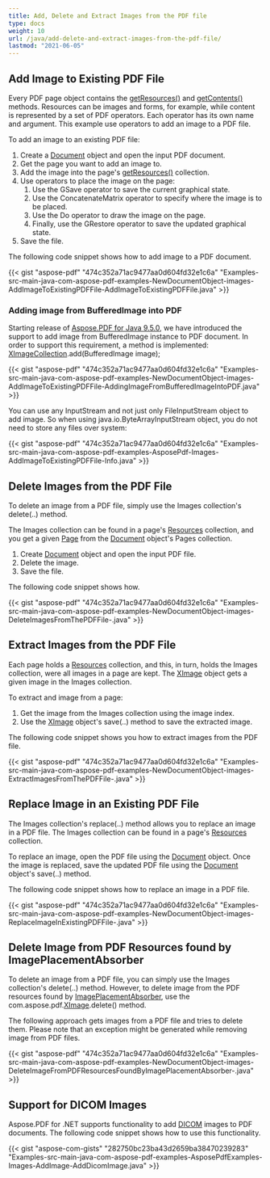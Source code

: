 ```yaml
---
title: Add, Delete and Extract Images from the PDF file
type: docs
weight: 10
url: /java/add-delete-and-extract-images-from-the-pdf-file/
lastmod: "2021-06-05"
---
```


## **Add Image to Existing PDF File**
Every PDF page object contains the [getResources()](https://apireference.aspose.com/java/pdf/com.aspose.pdf/Page#getResources--) and [getContents()](https://apireference.aspose.com/java/pdf/com.aspose.pdf/Page#getContents--) methods. Resources can be images and forms, for example, while content is represented by a set of PDF operators. Each operator has its own name and argument. This example use operators to add an image to a PDF file.

To add an image to an existing PDF file:

1. Create a [Document](https://apireference.aspose.com/java/pdf/com.aspose.pdf/Document) object and open the input PDF document.
1. Get the page you want to add an image to.
1. Add the image into the page's [getResources()](https://apireference.aspose.com/java/pdf/com.aspose.pdf/Page#getResources--) collection.
1. Use operators to place the image on the page:
   1. Use the GSave operator to save the current graphical state.
   1. Use the ConcatenateMatrix operator to specify where the image is to be placed.
   1. Use the Do operator to draw the image on the page.
   1. Finally, use the GRestore operator to save the updated graphical state.
1. Save the file.

The following code snippet shows how to add image to a PDF document.



{{< gist "aspose-pdf" "474c352a71ac9477aa0d604fd32e1c6a" "Examples-src-main-java-com-aspose-pdf-examples-NewDocumentObject-images-AddImageToExistingPDFFile-AddImageToExistingPDFFile.java" >}}
### **Adding image from BufferedImage into PDF**
Starting release of [Aspose.PDF for Java 9.5.0](http://www.aspose.com/community/files/72/java-components/aspose.pdf-for-java/entry576058.aspx), we have introduced the support to add image from BufferedImage instance to PDF document. In order to support this requirement, a method is implemented: [XImageCollection](http://www.aspose.com/api/java/pdf/com.aspose.pdf/classes/XImageCollection).add(BufferedImage image);

{{< gist "aspose-pdf" "474c352a71ac9477aa0d604fd32e1c6a" "Examples-src-main-java-com-aspose-pdf-examples-NewDocumentObject-images-AddImageToExistingPDFFile-AddingImageFromBufferedImageIntoPDF.java" >}}


You can use any InputStream and not just only FileInputStream object to add image. So when using java.io.ByteArrayInputStream object, you do not need to store any files over system:

{{< gist "aspose-pdf" "474c352a71ac9477aa0d604fd32e1c6a" "Examples-src-main-java-com-aspose-pdf-examples-AsposePdf-Images-AddImageToExistingPDFFile-Info.java" >}}
## **Delete Images from the PDF File**
To delete an image from a PDF file, simply use the Images collection's delete(..) method.

The Images collection can be found in a page's [Resources](https://apireference.aspose.com/java/pdf/com.aspose.pdf/Resources) collection, and you get a given [Page](https://apireference.aspose.com/java/pdf/com.aspose.pdf/Page) from the [Document](https://apireference.aspose.com/java/pdf/com.aspose.pdf/Document) object's Pages collection.

1. Create [Document](https://apireference.aspose.com/java/pdf/com.aspose.pdf/Document) object and open the input PDF file.
1. Delete the image.
1. Save the file.

The following code snippet shows how.

{{< gist "aspose-pdf" "474c352a71ac9477aa0d604fd32e1c6a" "Examples-src-main-java-com-aspose-pdf-examples-NewDocumentObject-images-DeleteImagesFromThePDFFile-.java" >}}
## **Extract Images from the PDF File**
Each page holds a [Resources](https://apireference.aspose.com/java/pdf/com.aspose.pdf/Resources) collection, and this, in turn, holds the Images collection, were all images in a page are kept. The [XImage](https://apireference.aspose.com/java/pdf/com.aspose.pdf/XImage) object gets a given image in the Images collection.

To extract and image from a page:

1. Get the image from the Images collection using the image index.
1. Use the [XImage](https://apireference.aspose.com/java/pdf/com.aspose.pdf/XImage) object's save(..) method to save the extracted image.

The following code snippet shows you how to extract images from the PDF file.

{{< gist "aspose-pdf" "474c352a71ac9477aa0d604fd32e1c6a" "Examples-src-main-java-com-aspose-pdf-examples-NewDocumentObject-images-ExtractImagesFromThePDFFile-.java" >}}
## **Replace Image in an Existing PDF File**
The Images collection's replace(..) method allows you to replace an image in a PDF file. The Images collection can be found in a page's [Resources](https://apireference.aspose.com/java/pdf/com.aspose.pdf/Resources) collection.

To replace an image, open the PDF file using the [Document](https://apireference.aspose.com/java/pdf/com.aspose.pdf/Document) object. Once the image is replaced, save the updated PDF file using the [Document](https://apireference.aspose.com/java/pdf/com.aspose.pdf/Document) object's save(..) method.

The following code snippet shows how to replace an image in a PDF file.

{{< gist "aspose-pdf" "474c352a71ac9477aa0d604fd32e1c6a" "Examples-src-main-java-com-aspose-pdf-examples-NewDocumentObject-images-ReplaceImageInExistingPDFFile-.java" >}}
## **Delete Image from PDF Resources found by ImagePlacementAbsorber**
To delete an image from a PDF file, you can simply use the Images collection's delete(..) method. However, to delete image from the PDF resources found by [ImagePlacementAbsorber](https://apireference.aspose.com/java/pdf/com.aspose.pdf/ImagePlacementAbsorber), use the com.aspose.pdf.[XImage](https://apireference.aspose.com/java/pdf/com.aspose.pdf/XImage).delete() method.

The following approach gets images from a PDF file and tries to delete them. Please note that an exception might be generated while removing image from PDF files.

{{< gist "aspose-pdf" "474c352a71ac9477aa0d604fd32e1c6a" "Examples-src-main-java-com-aspose-pdf-examples-NewDocumentObject-images-DeleteImageFromPDFResourcesFoundByImagePlacementAbsorber-.java" >}}
## **Support for DICOM Images**
Aspose.PDF for .NET supports functionality to add [DICOM](https://wiki.fileformat.com/image/dicom/) images to PDF documents. The following code snippet shows how to use this functionality.

{{< gist "aspose-com-gists" "282750bc23ba43d2659ba38470239283" "Examples-src-main-java-com-aspose-pdf-examples-AsposePdfExamples-Images-AddImage-AddDicomImage.java" >}}

